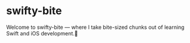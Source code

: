 # swifty-bite
Welcome to swifty-bite — where I take bite-sized chunks out of learning Swift and iOS development.🚀
